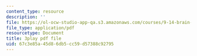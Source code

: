 ```yaml
---
content_type: resource
description: ''
file: https://ol-ocw-studio-app-qa.s3.amazonaws.com/courses/9-14-brain-structure-and-its-origins-spring-2014/67c3e85a45d86db5cc59d57388c92795_555143.pdf
file_type: application/pdf
resourcetype: Document
title: 3play pdf file
uid: 67c3e85a-45d8-6db5-cc59-d57388c92795
---
```

